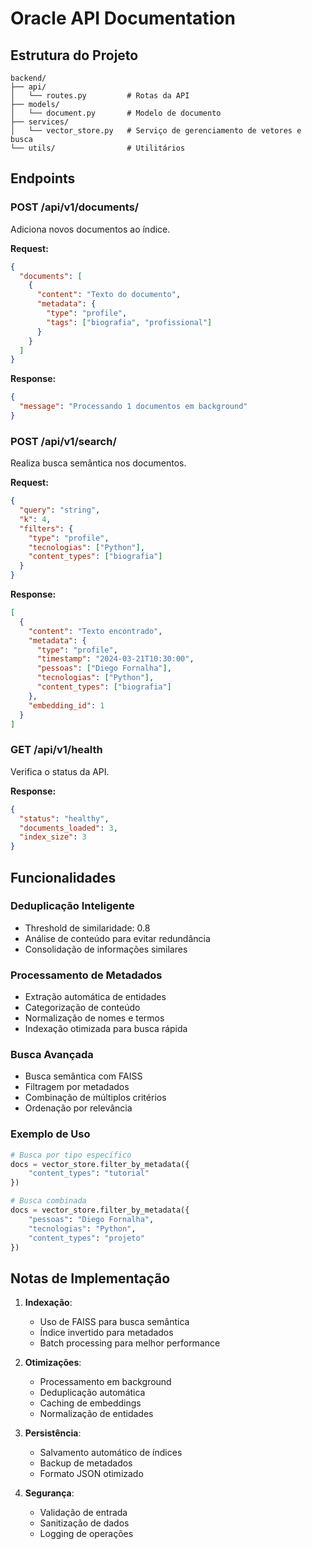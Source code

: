 # Oracle API Documentation

## Estrutura do Projeto

```
backend/
├── api/
│   └── routes.py         # Rotas da API
├── models/
│   └── document.py       # Modelo de documento
├── services/
│   └── vector_store.py   # Serviço de gerenciamento de vetores e busca
└── utils/                # Utilitários
```

## Endpoints

### POST /api/v1/documents/

Adiciona novos documentos ao índice.

**Request:**

```json
{
  "documents": [
    {
      "content": "Texto do documento",
      "metadata": {
        "type": "profile",
        "tags": ["biografia", "profissional"]
      }
    }
  ]
}
```

**Response:**

```json
{
  "message": "Processando 1 documentos em background"
}
```

### POST /api/v1/search/

Realiza busca semântica nos documentos.

**Request:**

```json
{
  "query": "string",
  "k": 4,
  "filters": {
    "type": "profile",
    "tecnologias": ["Python"],
    "content_types": ["biografia"]
  }
}
```

**Response:**

```json
[
  {
    "content": "Texto encontrado",
    "metadata": {
      "type": "profile",
      "timestamp": "2024-03-21T10:30:00",
      "pessoas": ["Diego Fornalha"],
      "tecnologias": ["Python"],
      "content_types": ["biografia"]
    },
    "embedding_id": 1
  }
]
```

### GET /api/v1/health

Verifica o status da API.

**Response:**

```json
{
  "status": "healthy",
  "documents_loaded": 3,
  "index_size": 3
}
```

## Funcionalidades

### Deduplicação Inteligente

- Threshold de similaridade: 0.8
- Análise de conteúdo para evitar redundância
- Consolidação de informações similares

### Processamento de Metadados

- Extração automática de entidades
- Categorização de conteúdo
- Normalização de nomes e termos
- Indexação otimizada para busca rápida

### Busca Avançada

- Busca semântica com FAISS
- Filtragem por metadados
- Combinação de múltiplos critérios
- Ordenação por relevância

### Exemplo de Uso

```python
# Busca por tipo específico
docs = vector_store.filter_by_metadata({
    "content_types": "tutorial"
})

# Busca combinada
docs = vector_store.filter_by_metadata({
    "pessoas": "Diego Fornalha",
    "tecnologias": "Python",
    "content_types": "projeto"
})
```

## Notas de Implementação

1. **Indexação**:

   - Uso de FAISS para busca semântica
   - Índice invertido para metadados
   - Batch processing para melhor performance

2. **Otimizações**:

   - Processamento em background
   - Deduplicação automática
   - Caching de embeddings
   - Normalização de entidades

3. **Persistência**:

   - Salvamento automático de índices
   - Backup de metadados
   - Formato JSON otimizado

4. **Segurança**:
   - Validação de entrada
   - Sanitização de dados
   - Logging de operações
